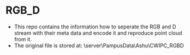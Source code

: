 # RGB_D
* This repo contains the information how to seperate the RGB and D stream with their meta data and encode it and reproduce point cloud from it. 
* The original file is stored at: \\server\PampusData\Ashu\CWIPC_RGBD
